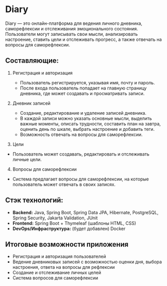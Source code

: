 # Diary

Diary — это онлайн-платформа для ведения личного дневника, саморефлексии и отслеживания эмоционального состояния. Пользователи могут записывать свои мысли, анализировать настроение, ставить цели и отслеживать прогресс, а также отвечать на вопросы для саморефлексии.

## Составляющие:

1. Регистрация и авторизация
   - Пользователь регистрируется, указывая имя, почту и пароль.
   - После входа пользователь попадает на главную страницу дневника, где может создавать и просматривать записи.

2. Дневник записей
   - Создание, редактирование и удаление записей дневника.
   - В каждой записи можно указать основные мысли, выделить важные моменты, описать трудности, составить план на завтра, оценить день по шкале, выбрать настроение и добавить теги.
   - Возможность отвечать на вопросы для саморефлексии.

3.  Цели
   - Пользователь может создавать, редактировать и отслеживать личные цели.

4.  Вопросы для саморефлексии
   - Система предлагает вопросы для саморефлексии, на которые пользователь может отвечать в своих записях.


## Стэк технологий:

- **Backend:** Java, Spring Boot, Spring Data JPA, Hibernate, PostgreSQL, Spring Security, Jakarta Validation, JUnit
- **Frontend:** Spring Boot + Thymeleaf (шаблоны HTML, CSS)
- **DevOps/Инфраструктура:** (будет добавлен) Docker

## Итоговые возможности приложения

- Регистрация и авторизация пользователей
- Ведение дневниковых записей с возможностью оценки дня, выбора настроения, ответа на вопросы для рефлексии
- Создание и отслеживание личных целей
- Система вопросов для саморефлексии
